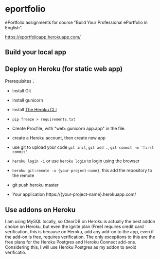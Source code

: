 # eportfolio
ePortfolio assignments for course "Build Your Professional ePortfolio in English".

https://eportfolioapp.herokuapp.com/

## Build your local app



## Deploy on Heroku (for static web app)

Prerequisites：
- Install Git
- Install gunicorn
- Install [The Heroku CLI](https://devcenter.heroku.com/articles/heroku-cli)

- `pip freeze > requirements.txt`
- Create Procfile, with "web: gunicorn app:app" in the file.
- create a Heroku account, then create new app
- use git to upload your code `git init`, `git add .`, `git commit -m 'first commit'`
- `heroku login -i` or use `heroku login` to login using the browser
- `heroku git:remote -a {your-project-name}`, this add the repository to the remote
- git push heroku master
- Your application https://{your-project-name}.herokuapp.com/

## Use addons on Heroku

I am using MySQL locally, so ClearDB on Heroku is actually the best addon choice on Heroku, but even the Ignite plan (Free) requires credit card verification, this is because on Heroku, add any add-on to the app, even if the add-on is free, requires verification. The only exceptions to this are the free plans for the Heroku Postgres and Heroku Connect add-ons. Considering this, I will use Heroku Postgres as my addon to avoid verificatio.